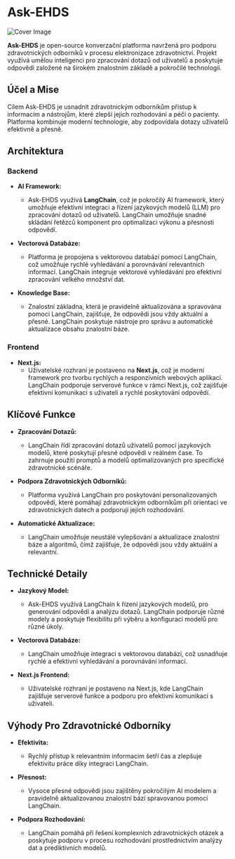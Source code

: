 # Ask-EHDS

![Cover Image](https://i.ibb.co/tqscZnK/DALL-E-2024-07-14-15-13-30-A-clean-pixel-art-style-illustration-representing-the-Ask-EHDS-project-in.webp)

**Ask-EHDS** je open-source konverzační platforma navržená pro podporu zdravotnických odborníků v procesu elektronizace zdravotnictví. Projekt využívá umělou inteligenci pro zpracování dotazů od uživatelů a poskytuje odpovědi založené na širokém znalostním základě a pokročilé technologii.

## Účel a Mise

Cílem Ask-EHDS je usnadnit zdravotnickým odborníkům přístup k informacím a nástrojům, které zlepší jejich rozhodování a péči o pacienty. Platforma kombinuje moderní technologie, aby zodpovídala dotazy uživatelů efektivně a přesně.

## Architektura

### Backend

- **AI Framework:** 
  - Ask-EHDS využívá **LangChain**, což je pokročilý AI framework, který umožňuje efektivní integraci a řízení jazykových modelů (LLM) pro zpracování dotazů od uživatelů. LangChain umožňuje snadné skládání řetězců komponent pro optimalizaci výkonu a přesnosti odpovědí.

- **Vectorová Databáze:** 
  - Platforma je propojena s vektorovou databází pomocí LangChain, což umožňuje rychlé vyhledávání a porovnávání relevantních informací. LangChain integruje vektorové vyhledávání pro efektivní zpracování velkého množství dat.

- **Knowledge Base:** 
  - Znalostní základna, která je pravidelně aktualizována a spravována pomocí LangChain, zajišťuje, že odpovědi jsou vždy aktuální a přesné. LangChain poskytuje nástroje pro správu a automatické aktualizace obsahu znalostní báze.

### Frontend

- **Next.js:** 
  - Uživatelské rozhraní je postaveno na **Next.js**, což je moderní framework pro tvorbu rychlých a responzivních webových aplikací. LangChain podporuje serverové funkce v rámci Next.js, což zajišťuje efektivní komunikaci s uživateli a rychlé poskytování odpovědí.

## Klíčové Funkce

- **Zpracování Dotazů:** 
  - LangChain řídí zpracování dotazů uživatelů pomocí jazykových modelů, které poskytují přesné odpovědi v reálném čase. To zahrnuje použití promptů a modelů optimalizovaných pro specifické zdravotnické scénáře.

- **Podpora Zdravotnických Odborníků:** 
  - Platforma využívá LangChain pro poskytování personalizovaných odpovědí, které pomáhají zdravotnickým odborníkům při orientaci ve zdravotnických datech a podporují jejich rozhodování.

- **Automatické Aktualizace:** 
  - LangChain umožňuje neustálé vylepšování a aktualizace znalostní báze a algoritmů, čímž zajišťuje, že odpovědi jsou vždy aktuální a relevantní.

## Technické Detaily

- **Jazykový Model:** 
  - Ask-EHDS využívá LangChain k řízení jazykových modelů, pro generování odpovědí a analýzu dotazů. LangChain podporuje různé modely a poskytuje flexibilitu při výběru a konfiguraci modelů pro různé úkoly.

- **Vectorová Databáze:** 
  - LangChain umožňuje integraci s vektorovou databází, což usnadňuje rychlé a efektivní vyhledávání a porovnávání informací.

- **Next.js Frontend:** 
  - Uživatelské rozhraní je postaveno na Next.js, kde LangChain zajišťuje serverové funkce a podporu pro efektivní komunikaci s uživateli.

## Výhody Pro Zdravotnické Odborníky

- **Efektivita:** 
  - Rychlý přístup k relevantním informacím šetří čas a zlepšuje efektivitu práce díky integraci LangChain.

- **Přesnost:** 
  - Vysoce přesné odpovědi jsou zajištěny pokročilým AI modelem a pravidelně aktualizovanou znalostní bází spravovanou pomocí LangChain.

- **Podpora Rozhodování:** 
  - LangChain pomáhá při řešení komplexních zdravotnických otázek a poskytuje podporu v procesu rozhodování prostřednictvím analýzy dat a prediktivních modelů.
